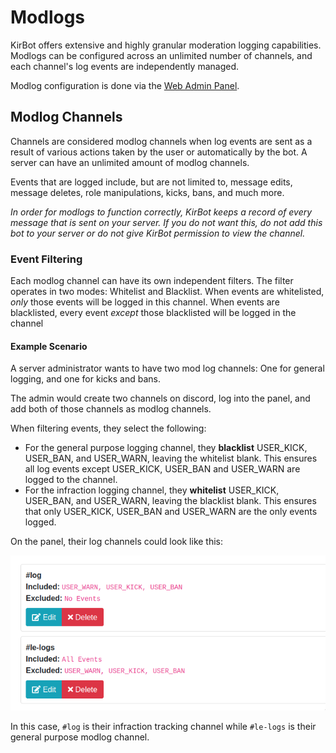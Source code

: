 # Modlogs

KirBot offers extensive and highly granular moderation logging capabilities. Modlogs can be
configured across an unlimited number of channels, and each channel's log events are independently
managed.

Modlog configuration is done via the [Web Admin Panel](../panel/general.md#logging).

## Modlog Channels

Channels are considered modlog channels when log events are sent as a result of various actions taken
by the user or automatically by the bot. A server can have an unlimited amount of modlog channels.

Events that are logged include, but are not limited to, message edits, message deletes, role 
manipulations, kicks, bans, and much more.

_In order for modlogs to function correctly, KirBot keeps a record of every message that is sent on
your server. If you do not want this, do not add this bot to your server or do not give KirBot
permission to view the channel._

### Event Filtering

Each modlog channel can have its own independent filters. The filter operates in two modes: Whitelist
and Blacklist. When events are whitelisted, _only_ those events will be logged in this channel. When
events are blacklisted, every event _except_ those blacklisted will be logged in the channel

#### Example Scenario

A server administrator wants to have two mod log channels: One for general logging, and one for kicks
and bans.

The admin would create two channels on discord, log into the panel, and add both of those channels as
modlog channels.

When filtering events, they select the following: 

* For the general purpose logging channel, they **blacklist** USER_KICK, USER_BAN, and USER_WARN,
 leaving the whitelist blank. This ensures all log events except USER_KICK, USER_BAN and USER_WARN are
logged to the channel.
* For the infraction logging channel, they **whitelist** USER_KICK, USER_BAN, and USER_WARN, leaving
the blacklist blank. This ensures that only USER_KICK, USER_BAN and USER_WARN are the only events logged.

On the panel, their log channels could look like this:

![Example Scenario](../img/example_scenario.png)

In this case, `#log` is their infraction tracking channel while `#le-logs` is their general purpose
modlog channel.